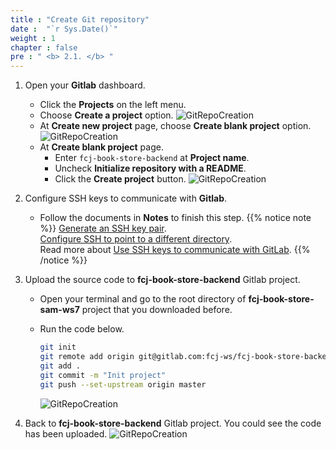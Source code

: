 ```yaml
---
title : "Create Git repository"
date :  "`r Sys.Date()`" 
weight : 1
chapter : false
pre : " <b> 2.1. </b> "
---
```


1. Open your **Gitlab** dashboard.
    - Click the **Projects** on the left menu.
    - Choose **Create a project** option.
      ![GitRepoCreation](https://chaunguyen3rd.github.io/000084-Book-store-CI-CD-with-Code-Pipeline/images/temp/1/6.png?width=90pc)
    - At **Create new project** page, choose **Create blank project** option.
      ![GitRepoCreation](https://chaunguyen3rd.github.io/000084-Book-store-CI-CD-with-Code-Pipeline/images/temp/1/7.png?width=90pc)
    - At **Create blank project** page.
      - Enter ``fcj-book-store-backend`` at **Project name**.
      - Uncheck **Initialize repository with a README**.
      - Click the **Create project** button.
        ![GitRepoCreation](https://chaunguyen3rd.github.io/000084-Book-store-CI-CD-with-Code-Pipeline/images/temp/1/8.png?width=90pc)

2. Configure SSH keys to communicate with **Gitlab**.
    - Follow the documents in **Notes** to finish this step.
{{% notice note %}}
[Generate an SSH key pair](https://docs.gitlab.com/ee/user/ssh.html#generate-an-ssh-key-pair).\
[Configure SSH to point to a different directory](https://docs.gitlab.com/ee/user/ssh.html#configure-ssh-to-point-to-a-different-directory).\
Read more about [Use SSH keys to communicate with GitLab](https://.docs.gitlab.com/ee/user/ssh.html).
{{% /notice %}}

3. Upload the source code to **fcj-book-store-backend** Gitlab project.
    - Open your terminal and go to the root directory of **fcj-book-store-sam-ws7** project that you downloaded before.
    - Run the code below.

      ```bash
      git init
      git remote add origin git@gitlab.com:fcj-ws/fcj-book-store-backend.git
      git add .
      git commit -m "Init project"
      git push --set-upstream origin master
      ```

      ![GitRepoCreation](https://chaunguyen3rd.github.io/000084-Book-store-CI-CD-with-Code-Pipeline/images/temp/1/9.png?width=90pc)

4. Back to **fcj-book-store-backend** Gitlab project. You could see the code has been uploaded.
    ![GitRepoCreation](https://chaunguyen3rd.github.io/000084-Book-store-CI-CD-with-Code-Pipeline/images/temp/1/10.png?width=90pc)
